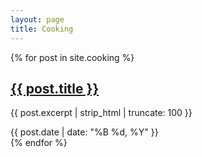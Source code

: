 ```yaml
---
layout: page
title: Cooking
---
```


<div class="card-list">
  {% for post in site.cooking %}
    <div class="card">
      <h2><a href="{{ post.url }}">{{ post.title }}</a></h2>
      <p>{{ post.excerpt | strip_html | truncate: 100 }}</p>
      <span class="date">{{ post.date | date: "%B %d, %Y" }}</span>
    </div>
  {% endfor %}
</div> 